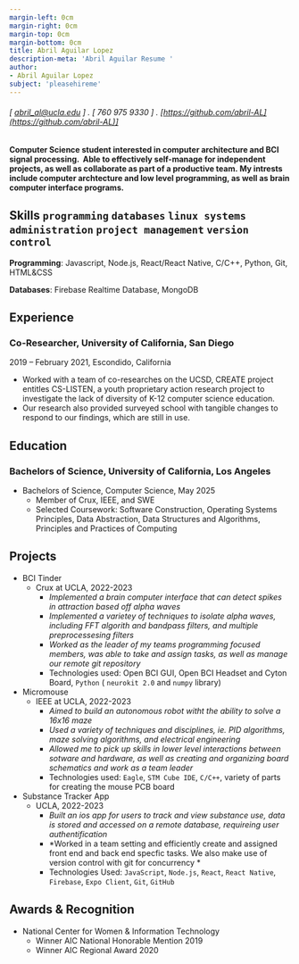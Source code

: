```yaml
---
margin-left: 0cm
margin-right: 0cm
margin-top: 0cm
margin-bottom: 0cm
title: Abril Aguilar Lopez
description-meta: 'Abril Aguilar Resume '
author:
- Abril Aguilar Lopez
subject: 'pleasehireme'
---
```

###### [ abril_al@ucla.edu ] . [ 760 975 9330 ] . [https://github.com/abril-AL](https://github.com/abril-AL)] 

#### Computer Science student interested in computer architecture and BCI signal processing.  Able to effectively self-manage for independent projects, as well as collaborate as part of a productive team. My intrests include computer archtecture and low level programming, as well as brain computer interface programs.

## Skills   ```programming``` ```databases``` ```linux systems administration``` ```project management``` ```version control```

**Programming**: Javascript, Node.js, React/React Native, C/C++, Python, Git, HTML&CSS

**Databases**: Firebase Realtime Database, MongoDB

## Experience

### Co-Researcher, University of California, San Diego

2019 – February 2021, Escondido, California

- Worked with a team of co-researches on the UCSD, CREATE project entitles CS-LISTEN, a youth proprietary action research project to investigate the lack of diversity of K-12 computer science education. 
- Our research also provided surveyed school with tangible changes to respond to our findings, which are still in use.

## Education

### Bachelors of Science, University of California, Los Angeles
- Bachelors of Science, Computer Science, May 2025
  - Member of Crux, IEEE, and SWE
  - Selected Coursework: Software Construction, Operating Systems Principles, Data Abstraction, Data Structures and Algorithms, Principles and Practices of Computing
  
## Projects

- BCI Tinder
  - Crux at UCLA, 2022-2023
    - *Implemented a brain computer interface that can detect spikes in attraction based off alpha waves*
    - *Implemented a varietey of techniques to isolate alpha waves, including FFT algorith and bandpass filters, and multiple preprocessesing filters*
    - *Worked as the leader of my teams programming focused members, was able to take and assign tasks, as well as manage our remote git repository*
    - Technologies used: Open BCI GUI, Open BCI Headset and Cyton Board, `Python` ( `neurokit 2.0` and `numpy` library)
- Micromouse
  - IEEE at UCLA, 2022-2023
    - *Aimed to build an autonomous robot witht the ability to solve a 16x16 maze*
    - *Used a variety of techniques and disciplines, ie. PID algorithms, maze solving algorithms, and electrical engineering*
    - *Allowed me to pick up skills in lower level interactions between sotware and hardware, as well as creating and organizing board schematics and work as a team leader*
    - Technologies used: `Eagle`, `STM Cube IDE`, `C/C++`, variety of parts for creating the mouse PCB board
- Substance Tracker App
  - UCLA, 2022-2023
    - *Built an ios app for users to track and view substance use, data is stored and accessed on a remote database, requireing user authentification*
    - *Worked in a team setting and efficiently create and assigned front end and back end specfic tasks. We also make use of version control with git for concurrency *
    - Technologies Used: `JavaScript`, `Node.js`, `React`, `React Native`, `Firebase`, `Expo Client`, `Git`, `GitHub`

## Awards & Recognition
- National Center for Women & Information Technology 
  - Winner AIC National Honorable Mention 2019
  - Winner AIC Regional Award 2020